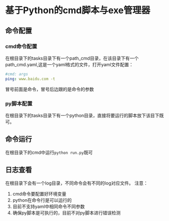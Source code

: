 # 基于Python的cmd脚本与exe管理器

## 命令配置
### cmd命令配置
在根目录下的tasks目录下有一个path_cmd目录，在该目录下有一个path_cmd.yaml,这是一个yaml格式的文件，打开yaml文件配置：
```yaml
#cmd: args
ping: www.baidu.com -t
``` 
冒号前面是命令，冒号后边跟的是命令的参数
### py脚本配置
在根目录下的tasks目录下有一个python目录，直接将要运行的脚本放下该目下既可。

## 命令运行
在根目录下的cmd中运行``python run.py``既可

## 日志查看
在根目录下会有一个log目录，不同命令会有不同的log对应文件。
注意：
1. cmd命令要配置好环境变量
2. python在命令行是可以运行的
3. 目前不支持yaml中相同命令不同参数
4. 确保py脚本是可执行的，目前不对py脚本进行错误检测